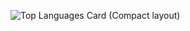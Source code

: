 ![Top Languages Card (Compact layout)](https://github-readme-stats.vercel.app/api/top-langs/?username=Akasan&layout=compact)
